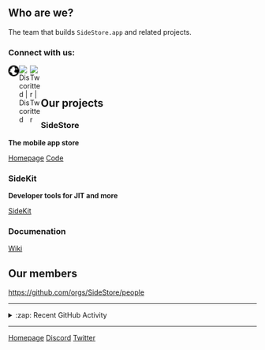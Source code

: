 <!-- 
Docs: How to use GitHub README and actions to auto-generate embedded content.
https://github.com/anuraghazra/github-readme-stats
https://www.youtube.com/watch?v=n6d4KHSKqGk
https://github.com/rahuldkjain/github-profile-readme-generator
 -->

## Who are we?

The team that builds `SideStore.app` and related projects.

### Connect with us:

<!--
[![Website](https://img.shields.io/website?label=sidestore.io&style=for-the-badge&url=https://sidestore.io)](https://sidestore.io)
[![Twitter Follow](https://img.shields.io/twitter/follow/sidestore_io?color=1DA1F2&logo=twitter&style=for-the-badge)](https://twitter.com/intent/follow?original_referer=https%3A%2F%2Fgithub.com%2Fsidestore&screen_name=sidestore)
[![GitHub Followers](https://img.shields.io/github/followers/sidestore?style=for-the-badge)]()
[![GitHub Sponsors](https://img.shields.io/github/sponsors/sidestore?style=for-the-badge
)]() 
-->

[<img align="left" alt="sidestore.io" width="22px" src="https://raw.githubusercontent.com/iconic/open-iconic/master/svg/globe.svg" />][website]
[<img align="left" alt="Discord | Discord" width="22px" src="https://cdn.jsdelivr.net/npm/simple-icons@v3/icons/discord.svg" />][discord]
[<img align="left" alt="Twitter | Twitter" width="22px" src="https://cdn.jsdelivr.net/npm/simple-icons@v3/icons/twitter.svg" />][twitter]

<br />
<br />

## Our projects

### SideStore

__The mobile app store__

[Homepage][website]
[Code][git.sidestore]

### SideKit

__Developer tools for JIT and more__

[SideKit][git.sidekit]

### Documenation

[Wiki][wiki]

## Our members

https://github.com/orgs/SideStore/people

---

<details>
  <summary>:zap: Recent GitHub Activity</summary>

<!--START_SECTION:activity-->
1. ❗️ Opened issue [#496](https://github.com/SideStore/SideStore/issues/496) in [SideStore/SideStore](https://github.com/SideStore/SideStore)
2. 🗣 Commented on [#492](https://github.com/SideStore/SideStore/issues/492) in [SideStore/SideStore](https://github.com/SideStore/SideStore)
3. 🗣 Commented on [#65](https://github.com/SideStore/SideStore/issues/65) in [SideStore/SideStore](https://github.com/SideStore/SideStore)
4. 🗣 Commented on [#495](https://github.com/SideStore/SideStore/issues/495) in [SideStore/SideStore](https://github.com/SideStore/SideStore)
5. ❗️ Closed issue [#495](https://github.com/SideStore/SideStore/issues/495) in [SideStore/SideStore](https://github.com/SideStore/SideStore)
6. 🗣 Commented on [#495](https://github.com/SideStore/SideStore/issues/495) in [SideStore/SideStore](https://github.com/SideStore/SideStore)
7. ❗️ Opened issue [#495](https://github.com/SideStore/SideStore/issues/495) in [SideStore/SideStore](https://github.com/SideStore/SideStore)
8. ❗️ Opened issue [#494](https://github.com/SideStore/SideStore/issues/494) in [SideStore/SideStore](https://github.com/SideStore/SideStore)
9. 🗣 Commented on [#415](https://github.com/SideStore/SideStore/issues/415) in [SideStore/SideStore](https://github.com/SideStore/SideStore)
10. 🗣 Commented on [#491](https://github.com/SideStore/SideStore/issues/491) in [SideStore/SideStore](https://github.com/SideStore/SideStore)
11. ❗️ Closed issue [#491](https://github.com/SideStore/SideStore/issues/491) in [SideStore/SideStore](https://github.com/SideStore/SideStore)
12. 🗣 Commented on [#65](https://github.com/SideStore/SideStore/issues/65) in [SideStore/SideStore](https://github.com/SideStore/SideStore)
13. 🗣 Commented on [#493](https://github.com/SideStore/SideStore/issues/493) in [SideStore/SideStore](https://github.com/SideStore/SideStore)
14. ❗️ Opened issue [#493](https://github.com/SideStore/SideStore/issues/493) in [SideStore/SideStore](https://github.com/SideStore/SideStore)
15. 🗣 Commented on [#492](https://github.com/SideStore/SideStore/issues/492) in [SideStore/SideStore](https://github.com/SideStore/SideStore)
16. ❗️ Opened issue [#492](https://github.com/SideStore/SideStore/issues/492) in [SideStore/SideStore](https://github.com/SideStore/SideStore)
17. 🗣 Commented on [#491](https://github.com/SideStore/SideStore/issues/491) in [SideStore/SideStore](https://github.com/SideStore/SideStore)
18. 🗣 Commented on [#491](https://github.com/SideStore/SideStore/issues/491) in [SideStore/SideStore](https://github.com/SideStore/SideStore)
19. 🗣 Commented on [#170](https://github.com/SideStore/SideStore/issues/170) in [SideStore/SideStore](https://github.com/SideStore/SideStore)
20. 🗣 Commented on [#488](https://github.com/SideStore/SideStore/issues/488) in [SideStore/SideStore](https://github.com/SideStore/SideStore)
<!--END_SECTION:activity-->

</details>

---

[Homepage][patreon] [Discord][discord] [Twitter][twitter]

<!--
- [Patreon][patreon]
- [OpenCollective][opencollective]
- [YouTube][youtube]
-->

[website]: https://sidestore.io
[wiki]: https://wiki.sidestore.io
[twitter]: https://twitter.com/sidestore_io
[discord]: https://discord.gg/sidestore-949183273383395328
[youtube]: https://youtube.com/TODO
[patreon]: https://www.patreon.com/SideStore
[opencollective]: https://opencollective.com/TODO
[git.sidestore]: https://github.com/SideStore/SideStore/
[git.sidekit]: https://github.com/SideStore/SideKit

